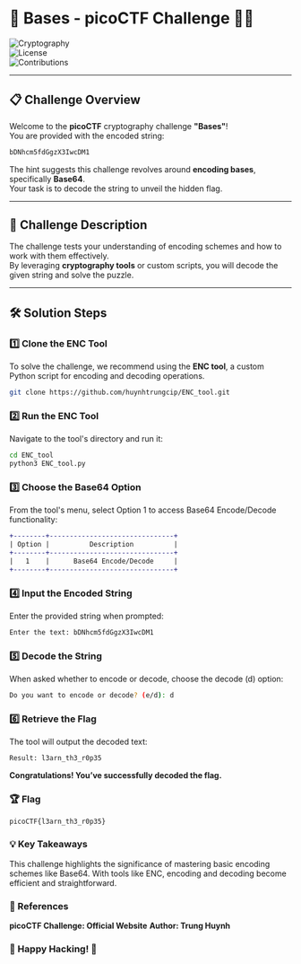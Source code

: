 # 🌌 **Bases - picoCTF Challenge** 🚀🔐

![Cryptography](https://img.shields.io/badge/Tool-Cryptography-blue?style=for-the-badge&logo=google-scholar&logoColor=white)  
![License](https://img.shields.io/badge/License-MIT-green?style=for-the-badge&logo=open-source-initiative&logoColor=white)  
![Contributions](https://img.shields.io/badge/Contributions-Welcome-orange?style=for-the-badge&logo=github&logoColor=white)  

---

## 📋 **Challenge Overview**  

Welcome to the **picoCTF** cryptography challenge **"Bases"**!  
You are provided with the encoded string: 
```bash 
bDNhcm5fdGgzX3IwcDM1
```

The hint suggests this challenge revolves around **encoding bases**, specifically **Base64**.  
Your task is to decode the string to unveil the hidden flag.

---

## 📜 **Challenge Description**

The challenge tests your understanding of encoding schemes and how to work with them effectively.  
By leveraging **cryptography tools** or custom scripts, you will decode the given string and solve the puzzle.  

---

## 🛠️ **Solution Steps**

### 1️⃣ **Clone the ENC Tool**  
To solve the challenge, we recommend using the **ENC tool**, a custom Python script for encoding and decoding operations.  

```bash
git clone https://github.com/huynhtrungcip/ENC_tool.git
```

### 2️⃣ Run the ENC Tool
Navigate to the tool's directory and run it:

```bash
cd ENC_tool
python3 ENC_tool.py
```

### 3️⃣ Choose the Base64 Option
From the tool's menu, select Option 1 to access Base64 Encode/Decode functionality:

```diff
+--------+-------------------------------+
| Option |          Description          |
+--------+-------------------------------+
|   1    |      Base64 Encode/Decode     |
+--------+-------------------------------+
```

### 4️⃣ Input the Encoded String
Enter the provided string when prompted:

```bash
Enter the text: bDNhcm5fdGgzX3IwcDM1
```

### 5️⃣ Decode the String
When asked whether to encode or decode, choose the decode (d) option:

```bash
Do you want to encode or decode? (e/d): d
```

### 6️⃣ Retrieve the Flag
The tool will output the decoded text:

```bash
Result: l3arn_th3_r0p35
```
**Congratulations! You’ve successfully decoded the flag.**

### 🏆 Flag
```bash
picoCTF{l3arn_th3_r0p35}
```
### 💡 Key Takeaways
This challenge highlights the significance of mastering basic encoding schemes like Base64.
With tools like ENC, encoding and decoding become efficient and straightforward.

### 🔗 References
**picoCTF Challenge: Official Website**
**Author: Trung Huynh**

### 🎉 Happy Hacking! 🔐
